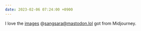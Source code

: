 ```yaml
---
date: 2023-02-06 07:24:00 +0900
---
```


I love the [images](https://sangsara.net/2023/02/05/week-5-23/) @sangsara@mastodon.lol got from Midjourney.
